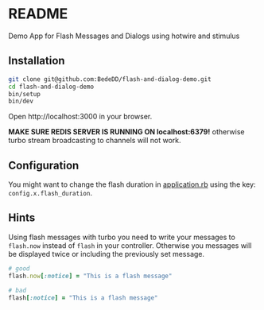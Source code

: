 # README

Demo App for Flash Messages and Dialogs using hotwire and stimulus

## Installation

```bash
git clone git@github.com:BedeDD/flash-and-dialog-demo.git
cd flash-and-dialog-demo
bin/setup
bin/dev
```

Open http://localhost:3000 in your browser.

**MAKE SURE REDIS SERVER IS RUNNING ON localhost:6379!** otherwise turbo stream broadcasting to channels will not work.

## Configuration

You might want to change the flash duration in [application.rb](config/application.rb) using the key: `config.x.flash_duration`.

## Hints

Using flash messages with turbo you need to write your messages to `flash.now` instead of `flash` in your controller. Otherwise you messages will be displayed twice or including the previously set message.

```ruby
# good
flash.now[:notice] = "This is a flash message"

# bad
flash[:notice] = "This is a flash message"
```

